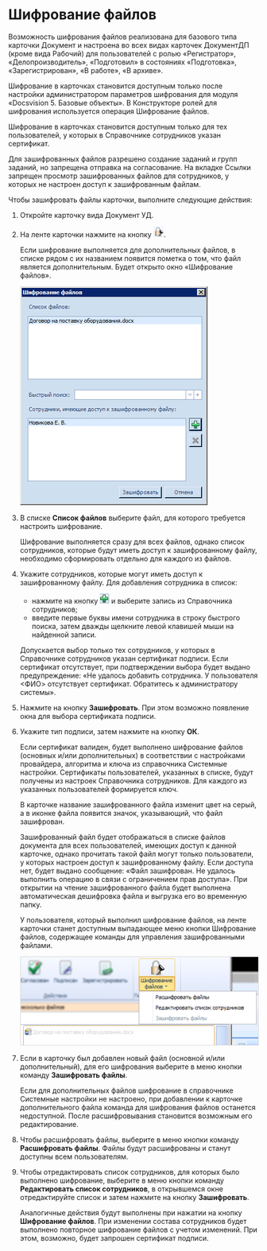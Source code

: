# Шифрование файлов

Возможность шифрования файлов реализована для базового типа карточки Документ и настроена во всех видах карточек ДокументДП (кроме вида Рабочий) для пользователей с ролью «Регистратор», «Делопроизводитель», «Подготовил» в состояниях «Подготовка», «Зарегистрирован», «В работе», «В архиве».

Шифрование в карточках становится доступным только после настройки администратором параметров шифрования для модуля «Docsvision 5. Базовые объекты». В Конструкторе ролей для шифрования используется операция Шифрование файлов.

Шифрование в карточках становится доступным только для тех пользователей, у которых в Справочнике сотрудников указан сертификат.

Для зашифрованных файлов разрешено создание заданий и групп заданий, но запрещена отправка на согласование. На вкладке Ссылки запрещен просмотр зашифрованных файлов для сотрудников, у которых не настроен доступ к зашифрованным файлам.

Чтобы зашифровать файлы карточки, выполните следующие действия:

1. Откройте карточку вида Документ УД.

2. На ленте карточки нажмите на кнопку ![](img/Buttons/ico_signatures_and_coding.png).

   Если шифрование выполняется для дополнительных файлов, в списке рядом с их названием появится пометка о том, что файл является дополнительным. Будет открыто окно «Шифрование файлов».

   ![Шифрование файлов карточки](img/Encoding.png "Шифрование файлов карточки")

3. В списке **Список файлов** выберите файл, для которого требуется настроить шифрование.

   Шифрование выполняется сразу для всех файлов, однако список сотрудников, которые будут иметь доступ к зашифрованному файлу, необходимо сформировать отдельно для каждого из файлов.

4. Укажите сотрудников, которые могут иметь доступ к зашифрованному файлу. Для добавления сотрудника в список:

   - нажмите на кнопку ![](img/Buttons/Add_1.png) и выберите запись из Справочника сотрудников;
   - введите первые буквы имени сотрудника в строку быстрого поиска, затем дважды щелкните левой клавишей мыши на найденной записи.

   Допускается выбор только тех сотрудников, у которых в Справочнике сотрудников указан сертификат подписи. Если сертификат отсутствует, при подтверждении выбора будет выдано предупреждение: «Не удалось добавить сотрудника. У пользователя <ФИО> отсутствует сертификат. Обратитесь к администратору системы».

5. Нажмите на кнопку **Зашифровать**. При этом возможно появление окна для выбора сертификата подписи.

6. Укажите тип подписи, затем нажмите на кнопку **ОК**.

   Если сертификат валиден, будет выполнено шифрование файлов (основных и/или дополнительных) в соответствии с настройками провайдера, алгоритма и ключа из справочника Системные настройки. Сертификаты пользователей, указанных в списке, будут получены из настроек Справочника сотрудников. Для каждого из указанных пользователей формируется ключ.

   В карточке название зашифрованного файла изменит цвет на серый, а в иконке файла появится значок, указывающий, что файл зашифрован.

   Зашифрованный файл будет отображаться в списке файлов документа для всех пользователей, имеющих доступ к данной карточке, однако прочитать такой файл могут только пользователи, у которых настроен доступ к зашифрованному файлу. Если доступа нет, будет выдано сообщение: «Файл зашифрован. Не удалось выполнить операцию в связи с ограничением прав доступа». При открытии на чтение зашифрованного файла будет выполнена автоматическая дешифровка файла и выгрузка его во временную папку.

   У пользователя, который выполнил шифрование файлов, на ленте карточки станет доступным выпадающее меню кнопки Шифрование файлов, содержащее команды для управления зашифрованными файлами.

   ![Меню управления зашифрованными файлами](img/Encoding_menu.png "Меню управления зашифрованными файлами")

7. Если в карточку был добавлен новый файл (основной и/или дополнительный), для его шифрования выберите в меню кнопки команду **Зашифровать файлы**.

   Если для дополнительных файлов шифрование в справочнике Системные настройки не настроено, при добавлении к карточке дополнительного файла команда для шифрования файлов останется недоступной. После расшифровывания становится возможным его редактирование.

8. Чтобы расшифровать файлы, выберите в меню кнопки команду **Расшифровать файлы**. Файлы будут расшифрованы и станут доступны всем пользователям.

9. Чтобы отредактировать список сотрудников, для которых было выполнено шифрование, выберите в меню кнопки команду **Редактировать список сотрудников**, в открывшемся окне отредактируйте список и затем нажмите на кнопку **Зашифровать**.

   Аналогичные действия будут выполнены при нажатии на кнопку **Шифрование файлов**. При изменении состава сотрудников будет выполнено повторное шифрование файлов с учетом изменений. При этом, возможно, будет запрошен сертификат подписи.